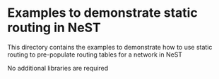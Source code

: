 # Examples to demonstrate static routing in NeST

This directory contains the examples to demonstrate how to use static routing to pre-populate routing tables for a network in NeST

No additional libraries are required
